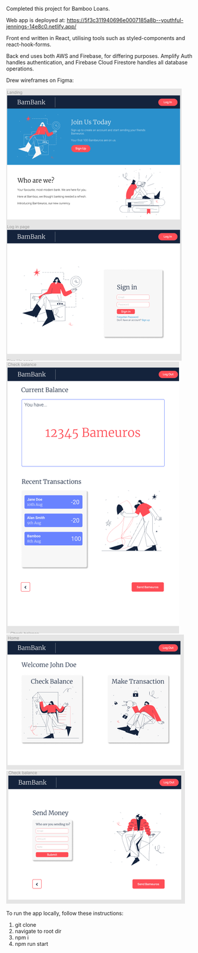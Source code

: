 Completed this project for Bamboo Loans.

Web app is deployed at: https://5f3c311940696e0007185a8b--youthful-jennings-14e8c0.netlify.app/

Front end written in React, utilising tools such as styled-components and react-hook-forms.

Back end uses both AWS and Firebase, for differing purposes. Amplify Auth handles authentication, and Firebase Cloud Firestore handles all database operations.

Drew wireframes on Figma:

![auth and landing design](./src/assets/README-images/auth.png)
![check balance design](./src/assets/README-images/balance.png)
![dashboard design](./src/assets/README-images/dash.png)
![send money design](./src/assets/README-images/send-money.png)

To run the app locally, follow these instructions:

1. git clone
2. navigate to root dir
3. npm i
4. npm run start
